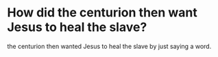 # How did the centurion then want Jesus to heal the slave?

the centurion then wanted Jesus to heal the slave by just saying a word.
